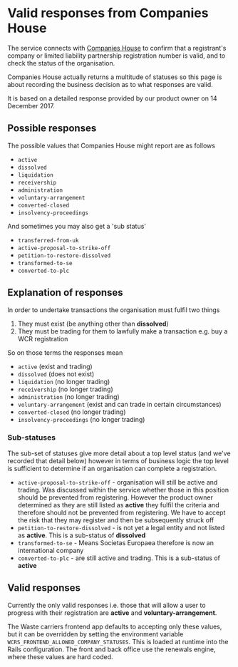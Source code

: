 # Valid responses from Companies House

The service connects with [Companies House](http://wck2.companieshouse.gov.uk//wcframe?name=accessCompanyInfo) to confirm that a registrant's company or limited liability partnership registration number is valid, and to check the status of the organisation.

Companies House actually returns a multitude of statuses so this page is about recording the business decision as to what responses are valid.

It is based on a detailed response provided by our product owner on 14 December 2017.

## Possible responses

The possible values that Companies House might report are as follows

- `active`
- `dissolved`
- `liquidation`
- `receivership`
- `administration`
- `voluntary-arrangement`
- `converted-closed`
- `insolvency-proceedings`

And sometimes you may also get a 'sub status'

- `transferred-from-uk`
- `active-proposal-to-strike-off`
- `petition-to-restore-dissolved`
- `transformed-to-se`
- `converted-to-plc`

## Explanation of responses

In order to undertake transactions the organisation must fulfil two things

1. They must exist (be anything other than **dissolved**)
1. They must be trading for them to lawfully make a transaction e.g. buy a WCR registration

So on those terms the responses mean

- `active` (exist and trading)
- `dissolved` (does not exist)
- `liquidation` (no longer trading)
- `receivership` (no longer trading)
- `administration` (no longer trading)
- `voluntary-arrangement` (exist and can trade in certain circumstances)
- `converted-closed` (no longer trading)
- `insolvency-proceedings` (no longer trading)

### Sub-statuses

The sub-set of statuses give more detail about a top level status (and we've recorded that detail below) however in terms of business logic the top level is sufficient to determine if an organisation can complete a registration.

- `active-proposal-to-strike-off` - organisation will still be active and trading. Was discussed within the service whether those in this position should be prevented from registering. However the product owner determined as they are still listed as **active** they fulfil the criteria and therefore should not be prevented from registering. We have to accept the risk that they may register and then be subsequently struck off
- `petition-to-restore-dissolved` - is not yet a legal entity and not listed as **active**. This is a sub-status of **dissolved**
- `transformed-to-se` - Means Societas Europaea therefore is now an international company
- `converted-to-plc` - are still active and trading. This is a sub-status of **active**

## Valid responses

Currently the only valid responses i.e. those that will allow a user to progress with their registration are **active** and **voluntary-arrangement**.

The Waste carriers frontend app defaults to accepting only these values, but it can be overridden by setting the environment variable
`WCRS_FRONTEND_ALLOWED_COMPANY_STATUSES`. This is loaded at runtime into the Rails configuration. The front and back office use the renewals engine, where these values are hard coded.
